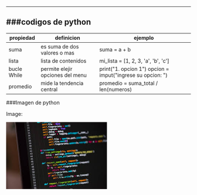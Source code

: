 -------------
###codigos de python
-------------
                    
propiedad  | definicion  | ejemplo
------------- | ------------- | ------------- 
suma  | es suma de dos valores o mas  | suma = a + b 
lista  | lista de contenidos  | mi_lista = [1, 2, 3, 'a', 'b', 'c'] 
bucle While  | permite elejir opciones del menu  | print("1. opcion 1") opcion = imput("ingrese su opcion: ")
promedio  | mide la tendencia central  | promedio = suma_total / len(numeros)

###Imagen de python

Image:

![](https://github.com/josuevillagra45/Python-Cheat-Sheet/blob/main/python.foto.jpg?raw=true)
